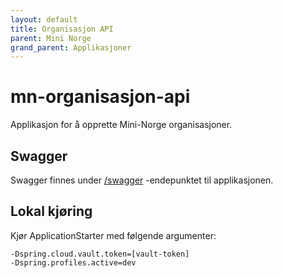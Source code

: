 ```yaml
---
layout: default
title: Organisasjon API
parent: Mini Norge
grand_parent: Applikasjoner
---
```


# mn-organisasjon-api
Applikasjon for å opprette Mini-Norge organisasjoner.

## Swagger
Swagger finnes under [/swagger](https://mn-organisasjon-api.dev.adeo.no/swagger) -endepunktet til applikasjonen.

## Lokal kjøring
Kjør ApplicationStarter med følgende argumenter:
```
-Dspring.cloud.vault.token=[vault-token]
-Dspring.profiles.active=dev
```
